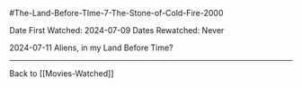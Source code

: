 #The-Land-Before-TIme-7-The-Stone-of-Cold-Fire-2000

Date First Watched:  2024-07-09
Dates Rewatched:  Never

2024-07-11
Aliens, in my Land Before Time?

---
Back to [[Movies-Watched]]